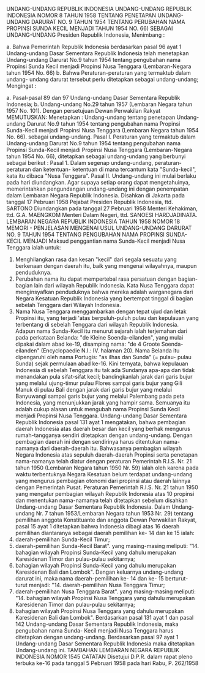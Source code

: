  UNDANG-UNDANG REPUBLIK INDONESIA UNDANG-UNDANG REPUBLIK INDONESIA NOMOR 8 TAHUN 1958 TENTANG PENETAPAN UNDANG-UNDANG DARURAT NO. 9 TAHUN 1954 TENTANG PERUBAHAN NAMA PROPINSI SUNDA KECIL MENJADI TAHUN 1954 NO. 66) SEBAGAI UNDANG-UNDANG Presiden Republik Indonesia,
Menimbang :

a. Bahwa Pemerintah Republik Indonesia berdasarkan pasal 96 ayat 1 Undang-undang Dasar Sementara Republik Indonesia telah menetapkan Undang-undang Darurat No.9 tahun 1954 tentang pengubahan nama Propinsi Sunda Kecil menjadi Propinsi Nusa Tenggara (Lembaran-Negara tahun 1954 No. 66) b. Bahwa Peraturan-peraturan yang termaktub dalam undang- undang darurat tersebut perlu ditetapkan sebagai undang-undang;
Mengingat :

a. Pasal-pasal 89 dan 97 Undang-undang Dasar Sementara Republik Indonesia;
b. Undang-undang No.29 tahun 1957 (Lembaran Negara tahun 1957 No. 101). Dengan persetujuan Dewan Perwakilan Rakyat
MEMUTUSKAN:
 Menetapkan : Undang-undang tentang penetapan Undang-undang Darurat No.9 tahun 1954 tentang pengubahan nama Propinsi Sunda-Kecil menjadi Propinsi Nusa Tenggara (Lembaran Negara tahun 1954 No. 66). sebagai undang-undang. Pasal I. Peraturan yang termaktub dalam Undang-undang Darurat No.9 tahun 1954 tentang pengubahan nama Propinsi Sunda-Kecil menjadi Propinsi Nusa Tenggara (Lembaran-Negara tahun 1954 No. 66), ditetapkan sebagai undang-undang yang berbunyi sebagai berikut : Pasal 1. Dalam segenap undang-undang, peraturan-peraturan dan ketentuan- ketentuan di mana tercantum kata "Sunda-kecil", kata itu dibaca "Nusa Tenggara". Pasal II. Undang-undang ini mulai berlaku pada hari diundangkan. Agar supaya setiap orang dapat mengetahuinya, memerintahkan pengundangan undang-undang ini dengan penempatan dalam Lembaran Negara Republik Indonesia. Disahkan di Jakarta pada tanggal 17 Pebruari 1958 Pejabat Presiden Republik Indonesia, ttd. SARTONO Diundangkan pada tanggal 27 Pebruari 1958 Menteri Kehakiman, ttd. G.A. MAENGKOM Menteri Dalam Negeri, ttd. SANOESI HARDJADINATA. LEMBARAN NEGARA REPUBLIK INDONESIA TAHUN 1958 NOMOR 18 MEMORI - PENJELASAN MENGENAI USUL UNDANG-UNDANG DARURAT NO. 9 TAHUN 1954 TENTANG PENGUBAHAN NAMA PROPINSI SUNDA-KECIL MENJADI Maksud penggantian nama Sunda-Kecil menjadi Nusa Tenggara ialah untuk:
1. Menghilangkan rasa dan kesan "kecil" dari segala sesuatu yang berkenaan dengan daerah itu, baik yang mengenai wilayahnya, maupun penduduknya.
2. Perubahan nama itu dapat mempertebal rasa persatuan dengan bagian-bagian lain dari wilayah Republik Indonesia. Kata Nusa Tenggara dapat menginsyafkan penduduknya bahwa mereka adalah warganegara dari Negara Kesatuan Republik Indonesia yang bertempat tinggal di bagian sebelah Tenggara dari Wilayah Indonesia.
3. Nama Nusa Tenggara menggambarkan dengan tepat ujud dan letak Propinsi itu, yang terjadi 'atas berpuluh-puluh pulau dan kepulauan yang terbentang di sebelah Tenggara dari wilayah Republik Indonesia. Adapun nama Sunda-Kecil itu menurut sejarah ialah terjemahan dari pada perkataan Belanda: "de Kleine Soenda-eilanden", yang mulai dipakai dalam abad ke-19, disamping nama: "de 4 Groote Soenda-eilanden" (Encyclopaedie N.I.: IV. halaman 20). Nama Belanda itu dipengaruhi oleh nama Portugis: "as ilhas dan Sunda" (= pulau- pulau Sunda) sejak permulaan abad ke-16. Kini ternyata, bahwa kepulauan Indonesia di sebelah Tenggara itu tak ada Sundanya apa-apa dan tidak menandakan pula sifat-sifat kecil; bandingkanlah jarak dari garis bujur yang melalui ujung-timur pulau Flores sampai garis bujur yang Gili Manuk di pulau Bali dengan jarak dari garis bujur yang melalui Banyuwangi sampai garis bujur yang melalui Palembang pada peta Indonesia, yang menunjukkan jarak yang hampir sama. Semuanya itu adalah cukup alasan untuk mengubah nama Propinsi Sunda Kecil menjadi Propinsi Nusa Tenggara. Undang-undang Dasar Sementara Republik Indonesia pasal 131 ayat 1 mengatakan, bahwa pembagian daerah Indonesia atas daerah besar dan kecil yang berhak mengurus rumah-tangganya sendiri ditetapkan dengan undang-undang. Dengan pembagian daerah ini dengan sendirinya harus ditentukan nama-namanya dari daerah-daerah itu. Bahwasanya pembagian wilayah Negara Indonesia atas sepuluh daerah-daerah Propinsi serta penetapan nama-namanya telah diatur dengan peraturan Pemerintah R.I.S. Nr. 21 tahun 1950 (Lembaran Negara tahun 1950 Nr. 59) ialah oleh karena pada waktu terbentuknya Negara Kesatuan belum terdapat undang-undang yang mengurus pembagian otonomi dari propinsi atau daerah lainnya dengan Pemerintah Pusat. Peraturan Pemerintah R.I.S. Nr. 21 tahun 1950 yang mengatur pembagian wilayah Republik Indonesia atas 10 propinsi dan menentukan nama-namanya telah ditetapkan sebelum disahkan Undang-undang Dasar Sementara Republik Indonesia. Dalam Undang-undang Nr. 7 tahun 1953/Lembaran Negara tahun 1953 Nr. 29) tentang pemilihan anggota Konstituante dan anggota Dewan Perwakilan Rakyat, pasal 15 ayat 1 ditetapkan bahwa Indonesia dibagi atas 16 daerah pemilihan diantaranya sebagai daerah pemilihan ke- 14 dan ke 15 ialah:
14. daerah-pemilihan Sunda-Kecil Timur;
15. daerah-pemilihan Sunda-Kecil Barat". yang masing-masing meliputi: "14. bahagian wilayah Propinsi Sunda-Kecil yang dahulu merupakan Karesidenan Timor dan pulau-pulau sekitarnya;
15. bahagian wilayah Propinsi Sunda-Kecil yang dahulu merupakan Karesidenan Bali dan Lombok". Dengan keluarnya undang-undang darurat ini, maka nama daerah-pemilihan ke- 14 dan ke- 15 berturut-turut menjadi: "14. daerah-pemilihan Nusa Tenggara Timur;
15. daerah-pemilihan Nusa Tenggara Barat". yang masing-masing meliputi: "14. bahagian wilayah Propinsi Nusa Tenggara yang dahulu merupakan Karesidenan Timor dan pulau-pulau sekitarnya;
15. bahagian wilayah Propinsi Nusa Tenggara yang dahulu merupakan Karesidenan Bali dan Lombok". Berdasarkan pasal 131 ayat 1 dan pasal 142 Undang-undang Dasar Sementara Republik Indonesia, maka pengubahan nama Sunda- Kecil menjadi Nusa Tenggara harus ditetapkan dengan undang-undang. Berdasarkan pasal 97 ayat 1 Undang-undang Dasar Sementara Republik Indonesia maka ditetapkan Undang-undang ini. TAMBAHAN LEMBARAN NEGARA REPUBLIK INDONESIA NOMOR 1545 CATATAN Disetujui D.P.R. dalam rapat pleno terbuka ke-16 pada tanggal 5 Pebruari 1958 pada hari Rabu, P. 262/1958